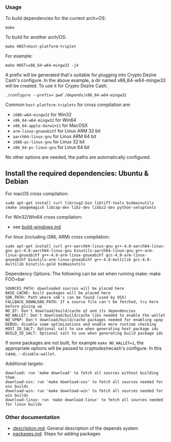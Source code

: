 ### Usage

To build dependencies for the current arch+OS:

    make

To build for another arch/OS:

    make HOST=host-platform-triplet

For example:

    make HOST=x86_64-w64-mingw32 -j4

A prefix will be generated that's suitable for plugging into Crypto Dezire Cash's
configure. In the above example, a dir named x86_64-w64-mingw32 will be
created. To use it for Crypto Dezire Cash:

    ./configure --prefix=`pwd`/depends/x86_64-w64-mingw32

Common `host-platform-triplets` for cross compilation are:

- `i686-w64-mingw32` for Win32
- `x86_64-w64-mingw32` for Win64
- `x86_64-apple-darwin11` for MacOSX
- `arm-linux-gnueabihf` for Linux ARM 32 bit
- `aarch64-linux-gnu` for Linux ARM 64 bit
- `i686-pc-linux-gnu` for Linux 32 bit
- `x86_64-pc-linux-gnu` for Linux 64 bit

No other options are needed, the paths are automatically configured.

Install the required dependencies: Ubuntu & Debian
--------------------------------------------------

For macOS cross compilation:

    sudo apt-get install curl librsvg2-bin libtiff-tools bsdmainutils cmake imagemagick libcap-dev libz-dev libbz2-dev python-setuptools

For Win32/Win64 cross compilation:

- see [build-windows.md](../doc/build-windows.md#cross-compilation-for-ubuntu-and-windows-subsystem-for-linux)

For linux (including i386, ARM) cross compilation:

    sudo apt-get install curl g++-aarch64-linux-gnu g++-4.8-aarch64-linux-gnu gcc-4.8-aarch64-linux-gnu binutils-aarch64-linux-gnu g++-arm-linux-gnueabihf g++-4.8-arm-linux-gnueabihf gcc-4.8-arm-linux-gnueabihf binutils-arm-linux-gnueabihf g++-4.8-multilib gcc-4.8-multilib binutils-gold bsdmainutils


Dependency Options:
The following can be set when running make: make FOO=bar

    SOURCES_PATH: downloaded sources will be placed here
    BASE_CACHE: built packages will be placed here
    SDK_PATH: Path where sdk's can be found (used by OSX)
    FALLBACK_DOWNLOAD_PATH: If a source file can't be fetched, try here before giving up
    NO_QT: Don't download/build/cache qt and its dependencies
    NO_WALLET: Don't download/build/cache libs needed to enable the wallet
    NO_UPNP: Don't download/build/cache packages needed for enabling upnp
    DEBUG: disable some optimizations and enable more runtime checking
    HOST_ID_SALT: Optional salt to use when generating host package ids
    BUILD_ID_SALT: Optional salt to use when generating build package ids

If some packages are not built, for example `make NO_WALLET=1`, the appropriate
options will be passed to cryptodezirecash's configure. In this case, `--disable-wallet`.

Additional targets:

    download: run 'make download' to fetch all sources without building them
    download-osx: run 'make download-osx' to fetch all sources needed for osx builds
    download-win: run 'make download-win' to fetch all sources needed for win builds
    download-linux: run 'make download-linux' to fetch all sources needed for linux builds

### Other documentation

- [description.md](description.md): General description of the depends system
- [packages.md](packages.md): Steps for adding packages

